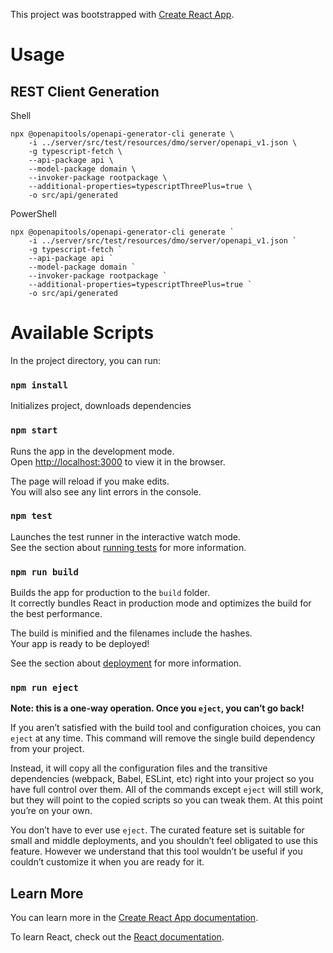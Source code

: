 This project was bootstrapped with [Create React App](https://github.com/facebook/create-react-app).

# Usage

## REST Client Generation

Shell
```
npx @openapitools/openapi-generator-cli generate \
    -i ../server/src/test/resources/dmo/server/openapi_v1.json \
    -g typescript-fetch \
    --api-package api \
    --model-package domain \
    --invoker-package rootpackage \
    --additional-properties=typescriptThreePlus=true \
    -o src/api/generated
``` 

PowerShell
```
npx @openapitools/openapi-generator-cli generate `
    -i ../server/src/test/resources/dmo/server/openapi_v1.json `
    -g typescript-fetch `
    --api-package api `
    --model-package domain `
    --invoker-package rootpackage `
    --additional-properties=typescriptThreePlus=true `
    -o src/api/generated
``` 

# Available Scripts


In the project directory, you can run:

### `npm install`

Initializes project, downloads dependencies

### `npm start`

Runs the app in the development mode.<br />
Open [http://localhost:3000](http://localhost:3000) to view it in the browser.

The page will reload if you make edits.<br />
You will also see any lint errors in the console.

### `npm test`

Launches the test runner in the interactive watch mode.<br />
See the section about [running tests](https://facebook.github.io/create-react-app/docs/running-tests) for more information.

### `npm run build`

Builds the app for production to the `build` folder.<br />
It correctly bundles React in production mode and optimizes the build for the best performance.

The build is minified and the filenames include the hashes.<br />
Your app is ready to be deployed!

See the section about [deployment](https://facebook.github.io/create-react-app/docs/deployment) for more information.

### `npm run eject`

**Note: this is a one-way operation. Once you `eject`, you can’t go back!**

If you aren’t satisfied with the build tool and configuration choices, you can `eject` at any time. This command will remove the single build dependency from your project.

Instead, it will copy all the configuration files and the transitive dependencies (webpack, Babel, ESLint, etc) right into your project so you have full control over them. All of the commands except `eject` will still work, but they will point to the copied scripts so you can tweak them. At this point you’re on your own.

You don’t have to ever use `eject`. The curated feature set is suitable for small and middle deployments, and you shouldn’t feel obligated to use this feature. However we understand that this tool wouldn’t be useful if you couldn’t customize it when you are ready for it.

## Learn More

You can learn more in the [Create React App documentation](https://facebook.github.io/create-react-app/docs/getting-started).

To learn React, check out the [React documentation](https://reactjs.org/).
